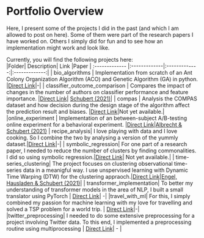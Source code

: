 # Portfolio Overview

Here, I present some of the projects I did in the past (and which I am allowed to post on here). Some of them were part of the research papers I have worked on. Others I simply did for fun and to see how an implementation might work and look like.

Currently, you will find the following projects here:<br>
|Folder| Description| Link |Paper
| :------------- |:-------------|:-------------:|:-------------:|
| bio_algorithms | Implementation from scratch of an Ant Colony Organization Algorithm (ACO) and Genetic Algorithm (GA) in python. |[Direct Link](https://github.com/mhschubert/Portfolio/tree/main/bio_algorithms)|-|
| classifier_outcome_comparison | Compares the impact of changes in the number of authors on classifier performance and feature importance. |[Direct Link](https://github.com/mhschubert/Portfolio/tree/main/classifier_outcome_comparison)| [Schubert (2021)](https://github.com/mhschubert/Portfolio/blob/main/classifier_outcome_comparison/figures/classifier_outcome_comparison.pdf)|
| compas | Analysis the COMPAS dataset and how decision during the design stage of the algorithm affect the prediction result and biases. |[Direct Link](https://github.com/mhschubert/Portfolio/tree/main/compas)|Not yet available.|
|online_experiment | Implementation of an between-subject A/B-testing online experiment for a behavioral experiment. |[Direct Link](https://github.com/mhschubert/Portfolio/tree/main/online_experiment)|[Albrecht & Schubert (2021)](https://github.com/mhschubert/Portfolio/tree/main/online_experiment/pdf)
| recipe_analysis| I love playing with data and I love cooking. So I combine the two by analysing a version of the yummly dataset.|[Direct Link](https://github.com/mhschubert/Portfolio/tree/main/recipe_analysis)|-|
| symbolic_regression| For one part of a research paper, I needed to reduce the number of clusters by finding commonalities. I did so using symbolic regression.|[Direct Link](https://github.com/mhschubert/Portfolio/tree/main/symbolic-regression/code)| Not yet available.|
| time-series_clustering| The project focuses on clustering observational time-series data in a meanigful way. I use unspervised learning with Dynamic Time Warping (DTW) for the clustering appraoch.|[Direct Link](https://github.com/mhschubert/Portfolio/tree/main/time-series_clustering/code)|[Engel, Hausladen & Schubert (2021)](https://github.com/mhschubert/Portfolio/blob/main/time-series_clustering/pdf/Engel_Hausladen_Schubert_Charting.pdf)|
| transformer_implementation| To better my understanding of transformer models in the area of NLP, I built a small translator using PyTorch | [Direct Link](https://github.com/mhschubert/Portfolio/tree/main/transformer_implementation/ml)| -|
|travel_with_ml| For this, I simply combined my passion for machine learning with my love for travelling and solved a TSP problem for a world trip. | [Direct Link](https://github.com/mhschubert/Portfolio/tree/main/travel_with_ml)|-|
|twitter_preprocessing| I needed to do some extensive preprocessing for a project involving Twitter data. To this end, I implemented a preprocessing routine using multiprocessing | [Direct Link](https://github.com/mhschubert/Portfolio/tree/main/twittter_preprocessing)| - |
